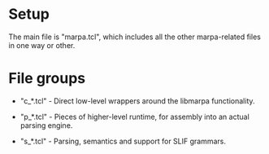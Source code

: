 # Setup

The main file is "marpa.tcl", which includes all the other
marpa-related files in one way or other.

# File groups

* "c_*.tcl" - Direct low-level wrappers around the libmarpa
  functionality.

* "p_*.tcl" - Pieces of higher-level runtime, for assembly into an
  actual parsing engine.

* "s_*.tcl" - Parsing, semantics and support for SLIF grammars.
